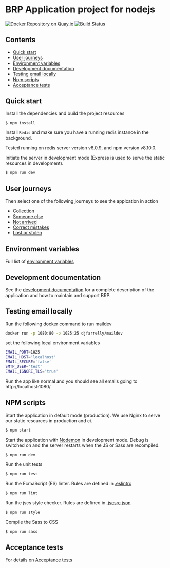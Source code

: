 # BRP Application project for nodejs


[![Docker Repository on Quay.io](https://quay.io/repository/ukhomeofficedigital/brpapp/status "Docker Repository on Quay.io")](https://quay.io/repository/ukhomeofficedigital/brpapp) [![Build Status](https://travis-ci.org/UKHomeOffice/brp_app.svg)](https://travis-ci.org/UKHomeOffice/brp_app)

## Contents

* [Quick start](#quick-start)
* [User journeys](#user-journeys)
* [Environment variables](#environment-variables)
* [Development documentation](#development-documentation)
* [Testing email locally](#testing-email-locally)
* [Npm scripts](#npm-scripts)
* [Acceptance tests](#acceptance-tests)

## Quick start

Install the dependencies and build the project resources
```bash
$ npm install
```

Install `Redis` and make sure you have a running redis instance in the background.

Tested running on redis server version v6.0.9, and npm version v8.10.0.

Initiate the server in development mode (Express is used to serve the static resources in development).
```bash
$ npm run dev
```

## User journeys

Then select one of the following journeys to see the applcation in action

- [Collection](http://localhost:8080/collection)
- [Someone else](http://localhost:8080/someone-else)
- [Not arrived](http://localhost:8080/not-arrived)
- [Correct mistakes](http://localhost:8080/correct-mistakes)
- [Lost or stolen](http://localhost:8080/lost-stolen)

## Environment variables

Full list of [environment variables](./documentation/ENVIRONMENT_VARIABLES.md)

## Development documentation

See the [development documentation](./documentation/DEVELOPMENT.md) for a complete description of the application and how to maintain and support BRP.

## Testing email locally

Run the following docker command to run maildev

```bash
docker run -p 1080:80 -p 1025:25 djfarrelly/maildev
```

set the following local environment variables

```bash
EMAIL_PORT=1025
EMAIL_HOST='localhost'
EMAIL_SECURE='false'
SMTP_USER='test'
EMAIL_IGNORE_TLS='true'
```
Run the app like normal and you should see all emails going to http://localhost:1080/

## NPM scripts

Start the application in default mode (production).
We use Nginx to serve our static resources in production and ci.
```bash
$ npm start
```

Start the application with [Nodemon](https://www.npmjs.com/package/nodemon) in development mode.
Debug is switched on and the server restarts when the JS or Sass are recompiled.
```bash
$ npm run dev
```

Run the unit tests
```bash
$ npm run test
```

Run the EcmaScript (ES) linter.  Rules are defined in [.eslintrc](./.eslintrc)
```bash
$ npm run lint
```

Run the jscs style checker. Rules are defined in [.jscsrc.json](./.jscsrc.json)
```bash
$ npm run style
```

Compile the Sass to CSS
```bash
$ npm run sass
```

## Acceptance tests

For details on [Acceptance tests](https://github.com/UKHomeOffice/brp_app/tree/master/acceptance_tests)
